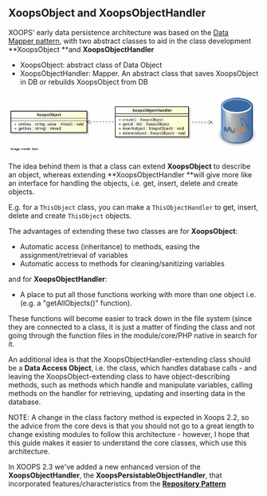 ## XoopsObject and XoopsObjectHandler

XOOPS' early data persistence architecture was based on the [Data Mapper pattern](http://martinfowler.com/eaaCatalog/dataMapper.html), with two abstract classes to aid in the class development **XoopsObject **and **XoopsObjectHandler**
* XoopsObject: abstract class of Data Object
* XoopsObjectHandler: Mapper. An abstract class that saves XoopsObject in DB or rebuilds XoopsObject from DB 


![](../../assets/ClassUML/XoopsDataMapperArchitecture.png)

The idea behind them is that a class can extend **XoopsObject** to describe an object, whereas extending **XoopsObjectHandler **will give more like an interface for handling the objects, i.e. get, insert, delete and create objects. 

E.g. for a ```ThisObject``` class, you can make a ```ThisObjectHandler``` to get, insert, delete and create ```ThisObject``` objects.

The advantages of extending these two classes are for **XoopsObject**:
*   Automatic access (inheritance) to methods, easing the assignment/retrieval of variables
*   Automatic access to methods for cleaning/sanitizing variables

and for **XoopsObjectHandler**:
* A place to put all those functions working with more than one object i.e. (e.g. a "getAllObjects()" function).

These functions will become easier to track down in the file system (since they are connected to a class, it is just a matter of finding the class and not going through the function files in the module/core/PHP native in search for it.

An additional idea is that the XoopsObjectHandler-extending class should be a **Data Access Object**, i.e. the class, which handles database calls - and leaving the XoopsObject-extending class to have object-describing methods, such as methods which handle and manipulate variables, calling methods on the handler for retrieving, updating and inserting data in the database.

NOTE: A change in the class factory method is expected in Xoops 2.2, so the advice from the core devs is that you should not go to a great length to change existing modules to follow this architecture - however, I hope that this guide makes it easier to understand the core classes, which use this architecture.

In XOOPS 2.3 we've added a new enhanced version of the **XoopsObjectHandler**, the **XoopsPersistableObjectHandler**, that incorporated features/characteristics from the [**Repository Pattern**](https://martinfowler.com/eaaCatalog/repository.html) 





